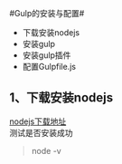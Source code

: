 #Gulp的安装与配置#

* 下载安装nodejs
* 安装gulp
* 安装gulp插件
* 配置Gulpfile.js

## 1、下载安装nodejs
[nodejs下载地址](https://nodejs.org/)  
测试是否安装成功  
> node -v
